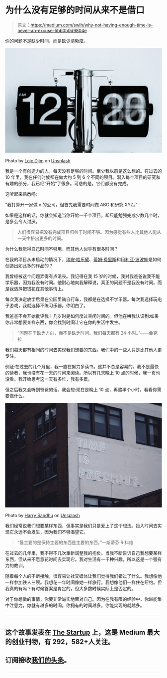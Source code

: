 # 为什么没有足够的时间从来不是借口

> 原文：<https://medium.com/swlh/why-not-having-enough-time-is-never-an-excuse-5bb0b0d9804e>

你的问题不是缺少时间，而是缺少清晰度。

![](img/42c791c430bc419992d1d52d923a9298.png)

Photo by [Loic Djim](https://unsplash.com/@loic) on [Unsplash](https://unsplash.com)

我是一个有创造力的人，每天没有足够的时间。至少我以前是这么想的。在过去的 10 年里，我在任何时候都在做大约 5 到 6 个不同的项目。潜入每个项目的研究和有趣的部分，我已经“开始”了很多。可悲的是，它们都没有完成。

这听起来熟悉吗:

“我打算开一家做 x 的公司，但首先我需要时间做 ABC 和研究 XYZ。”

如果是这样的话，你就会知道当你开始一千个项目，却只能勉强完成少数几个时，是多么令人讨厌。

> 人们很容易把没有完成项目归咎于时间不够。因为感觉有些人比其他人能从一天中挤出更多的时间。

为什么我觉得自己时间不够用，而其他人似乎有很多时间？

在我的项目从未启动的情况下，[瑞安·哈乐黛](https://ryanholiday.net)、[蒂姆·费里斯](https://tim.blog)和[玛利亚·波波娃](https://www.brainpickings.org)是如何创造出如此多的作品的？

我曾经被这个问题弄得有点沮丧。我记得在我 15 岁的时候，我对我爸爸说我不能学乐器，因为我没有时间。他耐心地向我解释说，真正的问题不是我没有时间。而是我选择把钱花在其他事情上。

每次我决定放学后呆在公园里骑自行车，我都是在选择不学乐器。每次我选择玩电子游戏，我就选择不练习乐器。你明白了。

我爸爸不会开始批评我十几岁时是如何度过空闲时间的。但他在哄我认识到:如果你非常想要某样东西，你会找到时间让它在你的生活中发生。

> “问题在于缺乏方向，而不是缺乏时间。我们每天都有 24 小时。”——金克拉

我们每天都有相同的时间去实现我们想要的东西。我们中的一些人只是比其他人更专注。

例证:在过去的几个月里，我一直在努力多读书。这并不总是容易的。我不是最快的读者，我也没有花一天的时间来阅读。所以有几天晚上 10 点的时候，我一页也没看。我开始思考这一天有多忙，我有多累。

但之后我又会听到爸爸的话。我会想:现在是晚上 10 点，再熬半个小时，看看你需要做什么。

![](img/1ee11370cffb13f297ed5599d9f32251.png)

Photo by [Harry Sandhu](https://unsplash.com/@harryxsandhu) on [Unsplash](https://unsplash.com)

我们经常说我们想要某样东西，但事实是我们只是爱上了这个想法。投入时间去实现它永远不会发生，因为我们不够渴望它。

> “最主要的是保持主要的东西是主要的东西。”—斯蒂芬·R·科维

在过去的几年里，我不得不几次重新调整我的抱负。当我不断告诉自己我想要某样东西，但从来不愿意花时间去实现它。我对生活有一千种兴趣，所以这是一个强有力的教训。

随着每个人的不断接触，很容易让社交媒体让我们觉得我们错过了什么。我想像他一样参加铁人三项。我想花一年时间像她一样旅行。我想像他们一样住在纽约。但我真的有吗？有时候答案是肯定的，但大多数时候实际上是否定的。

对于你想做的事情，你要非常诚实地面对自己。因为在我有限的经验中，你越能集中注意力，你就有越多的时间。你拥有的时间越多，你能实现的就越多。

![](img/731acf26f5d44fdc58d99a6388fe935d.png)

## 这个故事发表在 [The Startup](https://medium.com/swlh) 上，这是 Medium 最大的创业刊物，有 292，582+人关注。

## 订阅接收[我们的头条](http://growthsupply.com/the-startup-newsletter/)。

![](img/731acf26f5d44fdc58d99a6388fe935d.png)